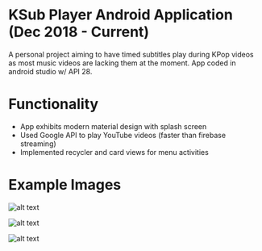 # KSub Player Android Application (Dec 2018 - Current)
A personal project aiming to have timed subtitles play during KPop videos as most music videos are lacking them at the moment.  App coded in android studio w/ API 28.

# Functionality
-	App exhibits modern material design with splash screen  
-	Used Google API to play YouTube videos (faster than firebase streaming)
-	Implemented recycler and card views for menu activities

# Example Images

![alt text](https://raw.githubusercontent.com/ltanedo/PG-App_KSubPlayer/develop/Examples/Screen%20Shot%202019-04-21%20at%207.17.50%20PM.png)

![alt text](https://raw.githubusercontent.com/ltanedo/PG-App_KSubPlayer/develop/Examples/Screen%20Shot%202019-04-21%20at%207.19.26%20PM.png)

![alt text](https://raw.githubusercontent.com/ltanedo/PG-App_KSubPlayer/develop/Examples/Screen%20Shot%202019-06-20%20at%206.08.50%20PM.png)
